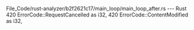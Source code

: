File_Code/rust-analyzer/b2f2621c17/main_loop/main_loop_after.rs --- Rust
420                                         ErrorCode::RequestCancelled as i32,                                                                              420                                         ErrorCode::ContentModified as i32,

